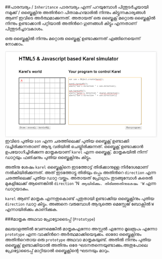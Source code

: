 ##പാരമ്പര്യം / `Inheritance`
പാരമ്പര്യം എന്ന് പറയുമ്പോള്‍ പിന്തുടര്‍ച്ചയായി നമുക്ക് / ഒബ്ജെക്റ്റിനു അതിന്‍റെ പിതാമഹന്മാരില്‍ നിന്നും കിട്ടുന്നകാര്യങ്ങള്‍ ആണ് ഇവിടെ അര്‍ത്ഥമാക്കുന്നത്. അതായത് ഒരു ഒബ്ജെക്റ്റ് മറ്റൊരു ഒബ്ജെക്റ്റില്‍ നിന്നും ഉണ്ടാക്കാന്‍ പറ്റിയാല്‍ അതിന്‍റെ ഗുണങ്ങള്‍ കിട്ടും എന്നതാണ് പിന്തുടര്‍ച്ചാവകാശം. 


ഒരു ഒബ്ജെക്റ്റില്‍ നിന്നും മറ്റൊരു ഒബ്ജെക്റ്റ് ഉണ്ടാക്കുന്നത് എങ്ങിനെയെന്ന് നോക്കാം.

![Son](images/ch08/07/05-sonOfKarel.PNG)
ഇവിടെ പുതിയ `son` എന്ന ചരത്തിലെക്ക് പുതിയ ഒബ്ജെക്റ്റ് ഉണ്ടാക്കി വച്ചിരിക്കുന്നതാണ് ആദ്യ വരിയില്‍ ചെയ്തിരിക്കുന്നത്. ഒബ്ജെക്റ്റ് ഉണ്ടാക്കാന്‍ ഉപയോഗിച്ചിരിക്കുന്ന മാതൃകയാണ് `karel` എന്ന ഒബ്ജെക്റ്റ്. മാതൃകയില്‍ നിന്ന് ഡാറ്റയും ഫങ്ഷനും പുതിയ ഒബ്ജെക്റ്റിനും കിട്ടും.

അതിനു ശേഷം `karel` ഒബ്ജെക്റ്റിനെ ഇടത്തോട്ട് തിരിക്കാനുള്ള നിര്‍ദേശമാണ് നല്‍കിയിരിക്കുന്നത്. അത് ഇടത്തോട്ടു തിരിയും ഒപ്പം അതിന്‍റെ `direction` എന്ന ചരത്തിലെക്ക് പുതിയ ഡാറ്റ വയ്ക്കും. അതായത് പ്രോഗ്രാം തുടങ്ങുമ്പോള്‍ കരെല്‍ മുകളിലേക്ക് ആണെങ്കില്‍ `direction` 'N` ആയിരിക്കും. തിരിഞ്ഞതിനുശേഷം 'W` എന്ന ഡാറ്റയാകും.

`karel` ആണ് മാതൃക എന്നതുകൊണ്ട് പുതുതായി ഉണ്ടാക്കിയ ഒബ്ജെക്റ്റിനും പുതിയ `direction` ഡാറ്റ കിട്ടും. അങ്ങനെ വരുമ്പോള്‍ ആദ്യത്തെ മെസ്സേജ് ബോക്സില്‍ `W` എന്നായിരിക്കും കാണിക്കുക.


###മാതൃക അഥവാ പ്രോട്ടോടൈപ്പ് (`Prototype`)

മലയാളത്തില്‍ വേണമെങ്കില്‍ മാതൃകഎന്നോ അസ്സല്‍ എന്നോ മൂലരൂപം എന്നോ `prototype` എന്ന വാക്കിന്‍റെ അര്‍ത്ഥമാക്കിയെടുക്കം.
ഓരോ ഒബ്ജെക്റ്റിനും അതിന്‍റെതായ ഒരു `prototype` അഥവാ മാതൃകയുണ്ട്. അതില്‍ നിന്നും പുതിയ ഒബ്ജെക്റ്റ് ഉണ്ടാക്കിയാല്‍ അതിനും ഒരേ ഘടനതന്നെയുണ്ടാക്കും.അതുപോലെ പ്രോട്ടോടൈപ്പ് മാറ്റിയാല്‍ ഒബ്ജെക്റ്റിന്റെ ഘടനയും മാറും.
